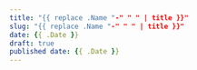 ```yaml
---
title: "{{ replace .Name "-" " " | title }}"
slug: "{{ replace .Name "-" " " | title }}"
date: {{ .Date }}
draft: true
published date: {{ .Date }}
---
```

